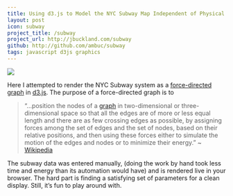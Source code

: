 ```yaml
---
title: Using d3.js to Model the NYC Subway Map Independent of Physical Geometry
layout: post
icon: subway
project_title: /subway
project_url: http://jbuckland.com/subway
github: http://github.com/ambuc/subway
tags: javascript d3js graphics
---
```


[<img src="/images/subway_thumbnail.png">](/subway)

Here I attempted to render the NYC Subway system as a [force-directed graph](http://en.wikipedia.org/wiki/Force-directed_graph_drawing) in [d3.js](http://d3js.org/). The purpose of a force-directed graph is to

>“…position the nodes of a [graph](http://en.wikipedia.org/wiki/Graph_(mathematics)) in two-dimensional or three-dimensional space so that all the edges are of more or less equal length and there are as few crossing edges as possible, by assigning forces among the set of edges and the set of nodes, based on their relative positions, and then using these forces either to simulate the motion of the edges and nodes or to minimize their energy.” ~ [Wikipedia](http://en.wikipedia.org/wiki/Force-directed_graph_drawing)

The subway data was entered manually, (doing the work by hand took less time and energy than its automation would have) and is rendered live in your browser. The hard part is finding a satisfying set of parameters for a clean display. Still, it’s fun to play around with.
